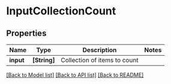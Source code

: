 # InputCollectionCount

## Properties
Name | Type | Description | Notes
------------ | ------------- | ------------- | -------------
**input** | **[String]** | Collection of items to count | 

[[Back to Model list]](../README.md#documentation-for-models) [[Back to API list]](../README.md#documentation-for-api-endpoints) [[Back to README]](../README.md)


